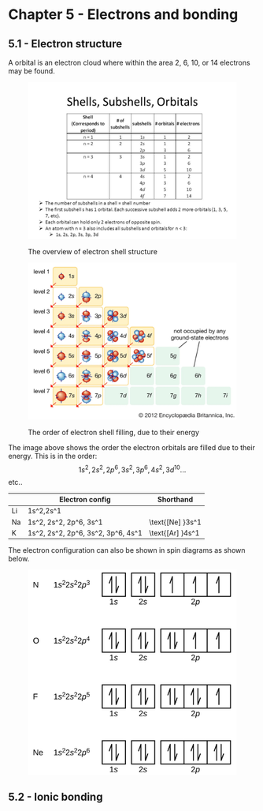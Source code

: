 # Chapter 5 - Electrons and bonding

## 5.1 - Electron structure

A orbital is an electron cloud where within the area 2, 6, 10, or 14 electrons may be found.

<figure><img src="../.gitbook/assets/image.png" alt="" width="563"><figcaption><p>The overview of electron shell structure</p></figcaption></figure>

<figure><img src="../.gitbook/assets/image (1).png" alt="" width="563"><figcaption><p>The order of electron shell filling, due to their energy</p></figcaption></figure>

The image above shows the order the electron orbitals are filled due to their energy. This is in the order: $$1s^2,2s^2,2p^6,3s^2,3p^6,4s^2,3d^{10}...$$ etc..

<table data-full-width="false"><thead><tr><th></th><th>Electron config</th><th>Shorthand</th></tr></thead><tbody><tr><td>Li</td><td><span class="math">1s^2,2s^1</span></td><td></td></tr><tr><td>Na</td><td><span class="math">1s^2, 2s^2, 2p^6, 3s^1</span></td><td><span class="math">\text{[Ne] }3s^1</span></td></tr><tr><td>K</td><td><span class="math">1s^2, 2s^2, 2p^6, 3s^2, 3p^6, 4s^1</span></td><td><span class="math">\text{[Ar] }4s^1</span> </td></tr></tbody></table>

The electron configuration can also be shown in spin diagrams as shown below.

<figure><img src="../.gitbook/assets/image (2).png" alt="" width="488"><figcaption></figcaption></figure>

## 5.2 - Ionic bonding

